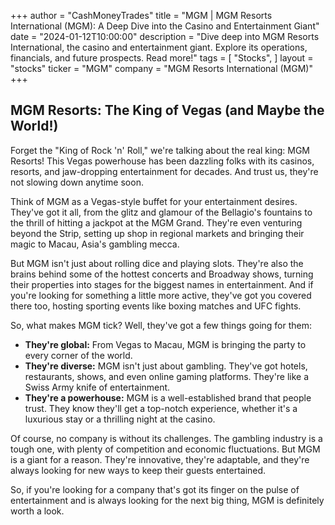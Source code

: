 +++
author = "CashMoneyTrades"
title = "MGM |  MGM Resorts International (MGM): A Deep Dive into the Casino and Entertainment Giant"
date = "2024-01-12T10:00:00"
description = "Dive deep into MGM Resorts International, the casino and entertainment giant. Explore its operations, financials, and future prospects.  Read more!"
tags = [
"Stocks",
]
layout = "stocks"
ticker = "MGM"
company = "MGM Resorts International (MGM)"
+++
        


## MGM Resorts: The King of Vegas (and Maybe the World!)

Forget the "King of Rock 'n' Roll," we're talking about the real king: MGM Resorts! This Vegas powerhouse has been dazzling folks with its casinos, resorts, and jaw-dropping entertainment for decades. And trust us, they're not slowing down anytime soon. 

Think of MGM as a Vegas-style buffet for your entertainment desires.  They've got it all, from the glitz and glamour of the Bellagio's fountains to the thrill of hitting a jackpot at the MGM Grand. They're even venturing beyond the Strip, setting up shop in regional markets and bringing their magic to Macau, Asia's gambling mecca. 

But MGM isn't just about rolling dice and playing slots. They're also the brains behind some of the hottest concerts and Broadway shows, turning their properties into stages for the biggest names in entertainment. And if you're looking for something a little more active, they've got you covered there too, hosting sporting events like boxing matches and UFC fights.

So, what makes MGM tick?  Well, they've got a few things going for them:

* **They're global:**  From Vegas to Macau, MGM is bringing the party to every corner of the world.
* **They're diverse:**  MGM isn't just about gambling.  They've got hotels, restaurants, shows, and even online gaming platforms.  They're like a Swiss Army knife of entertainment. 
* **They're a powerhouse:**  MGM is a well-established brand that people trust.  They know they'll get a top-notch experience, whether it's a luxurious stay or a thrilling night at the casino. 

Of course, no company is without its challenges. The gambling industry is a tough one, with plenty of competition and economic fluctuations.  But MGM is a giant for a reason.  They're innovative, they're adaptable, and they're always looking for new ways to keep their guests entertained. 

So, if you're looking for a company that's got its finger on the pulse of entertainment and is always looking for the next big thing, MGM is definitely worth a look. 

        